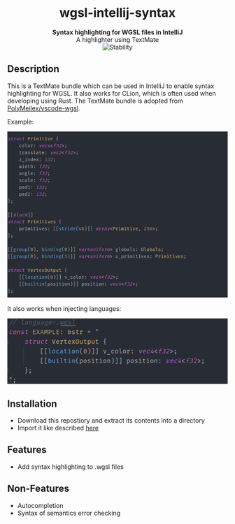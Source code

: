 <h1 align="center"> wgsl-intellij-syntax</h1>
<div align="center">
  <strong>Syntax highlighting for WGSL files in IntelliJ</strong>
</div>
<div align="center">
  A highlighter using TextMate
</div>

<div align="center">
  <img src="https://img.shields.io/badge/stability-experimental-orange.svg?style=flat-square" 
      alt="Stability" />
</div>



## Description

This is a TextMate bundle which can be used in IntelliJ to enable syntax highlighting for WGSL. It also works for CLion, which is often used when developing using Rust. The TextMate bundle is adopted from [PolyMeilex/vscode-wgsl](https://github.com/PolyMeilex/vscode-wgsl).

Example:

![](./docs/syntax.png)


It also works when injecting languages:

![](./docs/syntax_inject.png)


## Installation

* Download this repostiory and extract its contents into a directory
* Import it like described [here](https://www.jetbrains.com/help/idea/textmate.html#import-textmate-bundles)

## Features

* Add syntax highlighting to .wgsl files

## Non-Features

* Autocompletion
* Syntax of semantics error checking